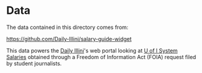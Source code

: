 # Data

The data contained in this directory comes from: 

<https://github.com/Daily-Illini/salary-guide-widget>

This data powers the [Daily Illini](https://dailyillini.com/)'s web portal looking at [U of I System Salaries](https://dailyillini.com/salaryguide/) obtained through a
Freedom of Information Act (FOIA) request filed by student journalists.

